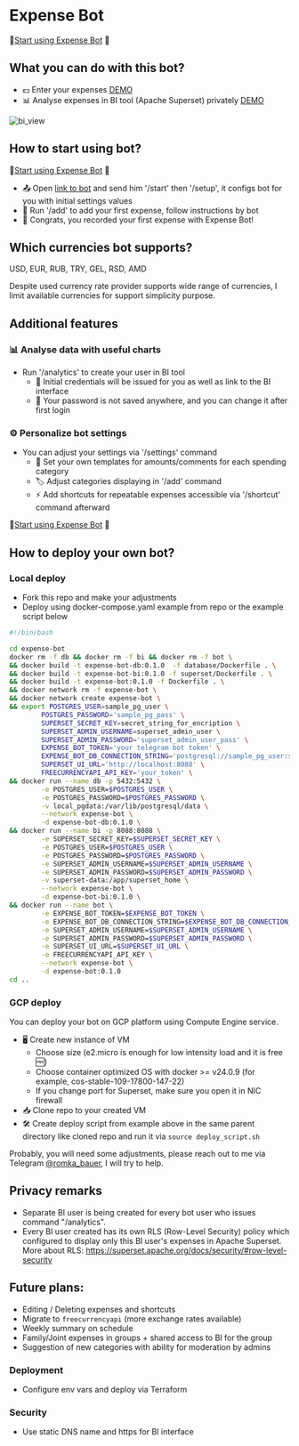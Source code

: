 # Expense Bot

💸[Start using Expense Bot](https://t.me/superset_expense_bot) 💸

## What you can do with this bot?

- 💵 Enter your expenses [DEMO](https://drive.google.com/file/d/1PeNNdfNKj2sGoNvFi0LxWXUWuhzn7b1v/view?usp=drive_link)
- 📊 Analyse expenses in BI tool (Apache Superset) privately [DEMO](https://drive.google.com/file/d/1PYZhLen7lJgmUGyIJTZKjFEp4FiHXT6F/view?usp=drive_link)

![bi_view](https://drive.google.com/uc?export=view&id=1wWktv4auGYKZ-8OUF38uhJIS80c8OQo_)

## How to start using bot?

💸[Start using Expense Bot](https://t.me/superset_expense_bot) 💸

- 📤 Open [link to bot](https://t.me/superset_expense_bot) and send him '/start' then '/setup', it configs bot for you with initial settings values
- 📲 Run '/add' to add your first expense, follow instructions by bot
- 🎉 Congrats, you recorded your first expense with Expense Bot!

## Which currencies bot supports?
USD, EUR, RUB, TRY, GEL, RSD, AMD

Despite used currency rate provider supports wide range of currencies, I limit available currencies for support simplicity purpose.

## Additional features
### 📊 Analyse data with useful charts
- Run '/analytics' to create your user in BI tool
  - 🪪 Initial credentials will be issued for you as well as link to the BI interface
  - 🔐 Your password is not saved anywhere, and you can change it after first login
### ⚙️ Personalize bot settings
- You can adjust your settings via '/settings' command
  - 📝 Set your own templates for amounts/comments for each spending category
  - 🏷️ Adjust categories displaying in '/add' command
  - ⚡️ Add shortcuts for repeatable expenses accessible via '/shortcut' command afterward

💸[Start using Expense Bot](https://t.me/superset_expense_bot) 💸

## How to deploy your own bot?

### Local deploy
- Fork this repo and make your adjustments
- Deploy using docker-compose.yaml example from repo or the example script below
```bash
#!/bin/bash

cd expense-bot
docker rm -f db && docker rm -f bi && docker rm -f bot \
&& docker build -t expense-bot-db:0.1.0  -f database/Dockerfile . \
&& docker build -t expense-bot-bi:0.1.0 -f superset/Dockerfile . \
&& docker build -t expense-bot:0.1.0 -f Dockerfile . \
&& docker network rm -f expense-bot \
&& docker network create expense-bot \
&& export POSTGRES_USER=sample_pg_user \
        POSTGRES_PASSWORD='sample_pg_pass' \
        SUPERSET_SECRET_KEY=secret_string_for_encription \
        SUPERSET_ADMIN_USERNAME=superset_admin_user \
        SUPERSET_ADMIN_PASSWORD='superset_admin_user_pass' \
        EXPENSE_BOT_TOKEN='your telegram bot token' \
        EXPENSE_BOT_DB_CONNECTION_STRING='postgresql://sample_pg_user:sample_pg_pass@db/expense_bot'\
        SUPERSET_UI_URL='http://localhost:8088' \
        FREECURRENCYAPI_API_KEY='your_token' \
&& docker run --name db -p 5432:5432 \
        -e POSTGRES_USER=$POSTGRES_USER \
        -e POSTGRES_PASSWORD=$POSTGRES_PASSWORD \
        -v local_pgdata:/var/lib/postgresql/data \
        --network expense-bot \
        -d expense-bot-db:0.1.0 \
&& docker run --name bi -p 8088:8088 \
        -e SUPERSET_SECRET_KEY=$SUPERSET_SECRET_KEY \
        -e POSTGRES_USER=$POSTGRES_USER \
        -e POSTGRES_PASSWORD=$POSTGRES_PASSWORD \
        -e SUPERSET_ADMIN_USERNAME=$SUPERSET_ADMIN_USERNAME \
        -e SUPERSET_ADMIN_PASSWORD=$SUPERSET_ADMIN_PASSWORD \
        -v superset-data:/app/superset_home \
        --network expense-bot \
        -d expense-bot-bi:0.1.0 \
&& docker run --name bot \
        -e EXPENSE_BOT_TOKEN=$EXPENSE_BOT_TOKEN \
        -e EXPENSE_BOT_DB_CONNECTION_STRING=$EXPENSE_BOT_DB_CONNECTION_STRING \
        -e SUPERSET_ADMIN_USERNAME=$SUPERSET_ADMIN_USERNAME \
        -e SUPERSET_ADMIN_PASSWORD=$SUPERSET_ADMIN_PASSWORD \
        -e SUPERSET_UI_URL=$SUPERSET_UI_URL \
        -e FREECURRENCYAPI_API_KEY \
        --network expense-bot \
        -d expense-bot:0.1.0
cd ..
```

### GCP deploy
You can deploy your bot on GCP platform using Compute Engine service.
- 🖥️ Create new instance of VM
  - Choose size (e2.micro is enough for low intensity load and it is free 🆓)
  - Choose container optimized OS with docker >= v24.0.9 (for example, cos-stable-109-17800-147-22)
  - If you change port for Superset, make sure you open it in NIC firewall
- 📥 Clone repo to your created VM
- 🛠️ Create deploy script from example above in the same parent directory like cloned repo and run it via ```source deploy_script.sh```

Probably, you will need some adjustments, please reach out to me via Telegram [@romka_bauer](https://t.me/romka_bauer), I will try to help.

## Privacy remarks

- Separate BI user is being created for every bot user who issues command "/analytics".
- Every BI user created has its own RLS (Row-Level Security) policy which configured to display only this BI user's expenses in Apache Superset. More about RLS: https://superset.apache.org/docs/security/#row-level-security

## Future plans:
- Editing / Deleting expenses and shortcuts
- Migrate to `freecurrencyapi` (more exchange rates available)
- Weekly summary on schedule
- Family/Joint expenses in groups + shared access to BI for the group
- Suggestion of new categories with ability for moderation by admins

### Deployment
- Configure env vars and deploy via Terraform

### Security
- Use static DNS name and https for BI interface
